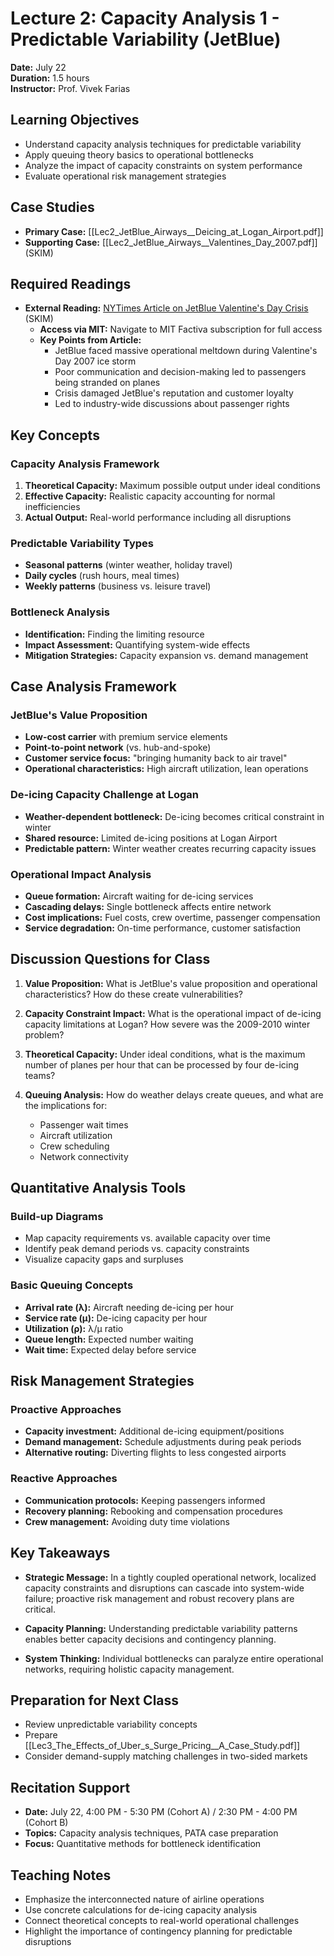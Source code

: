 # Lecture 2: Capacity Analysis 1 - Predictable Variability (JetBlue)

**Date:** July 22  
**Duration:** 1.5 hours  
**Instructor:** Prof. Vivek Farias

## Learning Objectives
- Understand capacity analysis techniques for predictable variability
- Apply queuing theory basics to operational bottlenecks
- Analyze the impact of capacity constraints on system performance
- Evaluate operational risk management strategies

## Case Studies
- **Primary Case:** [[Lec2_JetBlue_Airways__Deicing_at_Logan_Airport.pdf]]
- **Supporting Case:** [[Lec2_JetBlue_Airways__Valentines_Day_2007.pdf]] (SKIM)

## Required Readings
- **External Reading:** [NYTimes Article on JetBlue Valentine's Day Crisis](https://www.nytimes.com/2007/02/19/business/19jetblue.html) (SKIM)
  - **Access via MIT:** Navigate to MIT Factiva subscription for full access
  - **Key Points from Article:**
    - JetBlue faced massive operational meltdown during Valentine's Day 2007 ice storm
    - Poor communication and decision-making led to passengers being stranded on planes
    - Crisis damaged JetBlue's reputation and customer loyalty
    - Led to industry-wide discussions about passenger rights

## Key Concepts

### Capacity Analysis Framework
1. **Theoretical Capacity:** Maximum possible output under ideal conditions
2. **Effective Capacity:** Realistic capacity accounting for normal inefficiencies
3. **Actual Output:** Real-world performance including all disruptions

### Predictable Variability Types
- **Seasonal patterns** (winter weather, holiday travel)
- **Daily cycles** (rush hours, meal times)
- **Weekly patterns** (business vs. leisure travel)

### Bottleneck Analysis
- **Identification:** Finding the limiting resource
- **Impact Assessment:** Quantifying system-wide effects
- **Mitigation Strategies:** Capacity expansion vs. demand management

## Case Analysis Framework

### JetBlue's Value Proposition
- **Low-cost carrier** with premium service elements
- **Point-to-point network** (vs. hub-and-spoke)
- **Customer service focus:** "bringing humanity back to air travel"
- **Operational characteristics:** High aircraft utilization, lean operations

### De-icing Capacity Challenge at Logan
- **Weather-dependent bottleneck:** De-icing becomes critical constraint in winter
- **Shared resource:** Limited de-icing positions at Logan Airport
- **Predictable pattern:** Winter weather creates recurring capacity issues

### Operational Impact Analysis
- **Queue formation:** Aircraft waiting for de-icing services
- **Cascading delays:** Single bottleneck affects entire network
- **Cost implications:** Fuel costs, crew overtime, passenger compensation
- **Service degradation:** On-time performance, customer satisfaction

## Discussion Questions for Class

1. **Value Proposition:** What is JetBlue's value proposition and operational characteristics? How do these create vulnerabilities?

2. **Capacity Constraint Impact:** What is the operational impact of de-icing capacity limitations at Logan? How severe was the 2009-2010 winter problem?

3. **Theoretical Capacity:** Under ideal conditions, what is the maximum number of planes per hour that can be processed by four de-icing teams?

4. **Queuing Analysis:** How do weather delays create queues, and what are the implications for:
   - Passenger wait times
   - Aircraft utilization
   - Crew scheduling
   - Network connectivity

## Quantitative Analysis Tools

### Build-up Diagrams
- Map capacity requirements vs. available capacity over time
- Identify peak demand periods vs. capacity constraints
- Visualize capacity gaps and surpluses

### Basic Queuing Concepts
- **Arrival rate (λ):** Aircraft needing de-icing per hour
- **Service rate (μ):** De-icing capacity per hour
- **Utilization (ρ):** λ/μ ratio
- **Queue length:** Expected number waiting
- **Wait time:** Expected delay before service

## Risk Management Strategies

### Proactive Approaches
- **Capacity investment:** Additional de-icing equipment/positions
- **Demand management:** Schedule adjustments during peak periods
- **Alternative routing:** Diverting flights to less congested airports

### Reactive Approaches
- **Communication protocols:** Keeping passengers informed
- **Recovery planning:** Rebooking and compensation procedures
- **Crew management:** Avoiding duty time violations

## Key Takeaways
- **Strategic Message:** In a tightly coupled operational network, localized capacity constraints and disruptions can cascade into system-wide failure; proactive risk management and robust recovery plans are critical.

- **Capacity Planning:** Understanding predictable variability patterns enables better capacity decisions and contingency planning.

- **System Thinking:** Individual bottlenecks can paralyze entire operational networks, requiring holistic capacity management.

## Preparation for Next Class
- Review unpredictable variability concepts
- Prepare [[Lec3_The_Effects_of_Uber_s_Surge_Pricing__A_Case_Study.pdf]]
- Consider demand-supply matching challenges in two-sided markets

## Recitation Support
- **Date:** July 22, 4:00 PM - 5:30 PM (Cohort A) / 2:30 PM - 4:00 PM (Cohort B)
- **Topics:** Capacity analysis techniques, PATA case preparation
- **Focus:** Quantitative methods for bottleneck identification

## Teaching Notes
- Emphasize the interconnected nature of airline operations
- Use concrete calculations for de-icing capacity analysis
- Connect theoretical concepts to real-world operational challenges
- Highlight the importance of contingency planning for predictable disruptions

